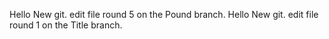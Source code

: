 Hello New git. edit file round 5 on the Pound branch.
Hello New git. edit file round 1 on the Title branch.
